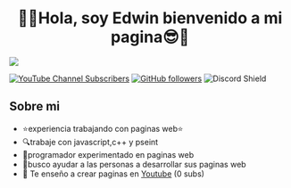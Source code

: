 <div align="center">
<h1 align="center">👋😎Hola, soy Edwin bienvenido a mi pagina😎👋</h1>
</div>
<img src="https://imgur.com/JUEVxEe.png">

[![YouTube Channel Subscribers](https://img.shields.io/youtube/channel/subscribers/UCIjEgHA1vatSR2K4rfcdNRg?style=social)](https://www.youtube.com/@EdwinMaximino)
[![GitHub followers](https://img.shields.io/github/followers/arisguimera?style=social)](https://github.com/EdwinAIRM)
![Discord Shield](https://discordapp.com/api/guilds/807719549075980308/widget.png?style=shield)

## Sobre mi

- ⭐experiencia trabajando con paginas web⭐
- 🔍trabaje con javascript,c++ y pseint
- 💯programador experimentado en paginas web
- 🔭busco ayudar a las personas a desarrollar sus paginas web
- 🎥 Te enseño a crear paginas en [Youtube](https://www.youtube.com/@EdwinMaximino) (0 subs)
<br>

</p>
